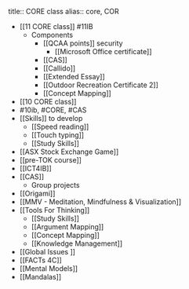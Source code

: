 title:: CORE class
alias:: core, COR

- [[11 CORE class]] #11IB
	- Components
		- [[QCAA points]] security
			- [[Microsoft Office certificate]]
		- [[CAS]]
		- [[Callido]]
		- [[Extended Essay]]
		- [[Outdoor Recreation Certificate 2]]
		- [[Concept Mapping]]
- [[10 CORE class]]
- #10ib, #CORE, #CAS
- [[Skills]] to develop
	- [[Speed reading]]
	- [[Touch typing]]
	- [[Study Skills]]
- [[ASX Stock Exchange Game]]
- [[pre-TOK course]]
- [[ICT4IB]]
- [[CAS]]
	- Group projects
- [[Origami]]
- [[MMV - Meditation, Mindfulness & Visualization]]
- [[Tools For Thinking]]
	- [[Study Skills]]
	- [[Argument Mapping]]
	- [[Concept Mapping]]
	- [[Knowledge Management]]
- [[Global Issues ]]
- [[FACTs 4C]]
- [[Mental Models]]
- [[Mandalas]]